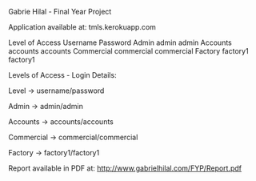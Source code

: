 Gabrie Hilal - Final Year Project

Application available at: tmls.kerokuapp.com 


Level of AccessUsernamePasswordAdminadminadminAccountsaccountsaccountsCommercialcommercialcommercialFactoryfactory1factory1

Levels of Access - Login Details:

Level -> username/password

Admin -> admin/admin

Accounts -> accounts/accounts

Commercial -> commercial/commercial

Factory -> factory1/factory1


Report available in PDF at: http://www.gabrielhilal.com/FYP/Report.pdf

